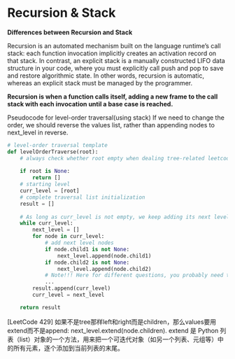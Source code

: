 Recursion & Stack
=================
  
**Differences between Recursion and Stack**

Recursion is an automated mechanism built on the language runtime’s call stack: each function invocation implicitly creates an activation record on that stack.
In contrast, an explicit stack is a manually constructed LIFO data structure in your code, where you must explicitly call push and pop to save and restore algorithmic state. 
In other words, recursion is automatic, whereas an explicit stack must be managed by the programmer.

**Recursion is when a function calls itself, adding a new frame to the call stack with each invocation until a base case is reached.**

Pseudocode for level-order traversal(using stack)
If we need to change the order, we should reverse the values list, rather than appending nodes to next_level in reverse.

```python
# level-order traversal template
def levelOrderTraverse(root):
    # always check whether root empty when dealing tree-related leetcode questions
    
    if root is None:
        return []
    # starting level
    curr_level = [root]
    # complete traversal list initialization
    result = []
    
    # As long as curr_level is not empty, we keep adding its next level’s nodes
    while curr_level:
        next_level = []
        for node in curr_level:
            # add next level nodes
            if node.child1 is not None:
                next_level.append(node.child1)
            if node.child2 is not None:
                next_level.append(node.child2)
            # Note!!! Here for different questions, you probably need to make additional adjustments!!!
            ...
        result.append(curr_level)
        curr_level = next_level

    return result
```

[LeetCode 429] 
如果不是tree那样left和right而是children，那么values要用extend而不是append: next_level.extend(node.children). 
extend 是 Python 列表（list）对象的一个方法，用来把一个可迭代对象（如另一个列表、元组等）中的所有元素，逐个添加到当前列表的末尾。

